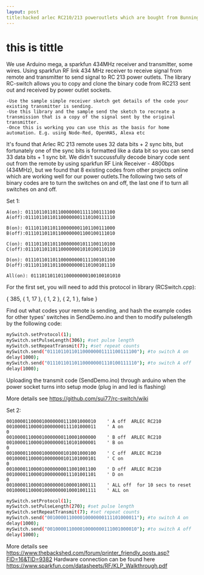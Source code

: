 ```yaml
---
layout: post
title:hacked arlec RC210/213 poweroutlets which are bought from Bunnings
---
```


# this is tittle
We use Arduino mega, a sparkfun 434MHz receiver and transmitter, some wires. Using sparkfun RF link 434 MHz receiver to receive signal from remote and transmitter to send signal to RC 213 power outlets. The library RC-switch allows you to copy and clone
the binary code from RC213 sent out and received by power outlet sockets.   
   
    -Use the sample simple receiver sketch get details of the code your existing transmitter is sending.
    -Use this library and the sample send the sketch to recreate a transmission that is a copy of the signal sent by the original transmitter.
    -Once this is working you can use this as the basis for home automation. E.g. using Node-Red, OpenHAS, Alexa etc

It's found that Arlec RC 213 remote uses 32 data bits + 2 sync bits, but fortunately one of the sync bits is formatted like a data bit so you can send 33 data bits + 1 sync bit. We didn't succussfully decode binary code sent out from the remote by using 
sparkfun RF Link Receiver - 4800bps (434MHz), but we found that 8 existing codes from other projects online which are working well for our power outlets.The following two sets of binary codes are to turn the switches on and off, the last one if to turn 
all switches on and off.

Set 1:

    A(on): 011101101101100000001111100111100
    A(off):011101101101100000001110100111110

    B(on): 011101101101100000001101100111000
    B(off):011101101101100000001100100111010

    C(on): 011101101101100000001011100110100
    C(off):011101101101100000001010100110110

    D(on): 011101101101100000000111100101100
    D(off):011101101101100000000110100101110

    All(on): 011101101101100000000100100101010

For the first set, you will need to add this protocol in library (RCSwitch.cpp):

{ 385, { 1, 17 }, { 1, 2 }, { 2, 1 }, false }

Find out what codes your remote is sending, and hash the example codes for other types' switches in SendDemo.ino and then to modify pulselength by the following code:

```bash
mySwitch.setProtocol(1);
mySwitch.setPulseLength(306); #set pulse length
mySwitch.setRepeatTransmit(7); #set repeat counts
mySwitch.send("011101101101100000001111100111100"); #to switch A on
delay(1000); 
mySwitch.send("011101101101100000001110100111110"); #to switch A off
delay(1000);
```
Uploading the transmit code (SendDemo.ino) through arduino when the power socket turns into setup mode (plug in and led is flashing)

More details see https://github.com/sui77/rc-switch/wiki

Set 2:

    001000011000010000000111001000010    ' A off  ARLEC RC210
    001000011000010000000111101000011    ' A on
    0
    001000011000010000000110001000000    ' B off  ARLEC RC210
    001000011000010000000110101000001    ' B on
    0
    001000011000010000000101001000100    ' C off  ARLEC RC210
    001000011000010000000101101000101    ' C on
    0
    001000011000010000000011001001100    ' D off  ARLEC RC210
    001000011000010000000011101001101    ' D on
    0
    001000011000010000000100001000111    ' ALL off  for 10 secs to reset
    001000011000010000000010001001111    ' ALL on

```bash
mySwitch.setProtocol(1);
mySwitch.setPulseLength(270); #set pulse length
mySwitch.setRepeatTransmit(7); #set repeat counts
mySwitch.send("001000011000010000000111101000011"); #to switch A on
delay(1000);
mySwitch.send("001000011000010000000111001000010"); #to switch A off
delay(1000);
```
More details see https://www.thebackshed.com/forum/printer_friendly_posts.asp?FID=16&TID=9382
Hardware connection can be found here https://www.sparkfun.com/datasheets/RF/KLP_Walkthrough.pdf
